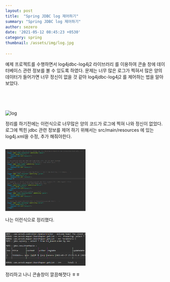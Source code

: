 ```yaml
---
layout: post
title:  "Spring JDBC log 제어하기"
summary: "Spring JDBC log 제어하기"
author: sezero
date: '2021-05-12 08:45:23 +0530'
category: spring
thumbnail: /assets/img/log.jpg

---
```


<p> 예제 프로젝트를 수행하면서 log4jdbc-log4j2 라이브러리 를 이용하여 콘솔 창에 데이터베이스 관련 정보를 볼 수 있도록 하였다. 문제는 너무 많은 로그가 찍혀서 많은 양의 데이터가 들어가면 너무 정신이 없을 것 같아 log4jdbc-log4j2 를 제어하는 법을 알아보았다. 
</P>	

 <br>



​	

![log](https://user-images.githubusercontent.com/76033275/118463599-e8ffda80-b73a-11eb-9811-480cc42e2897.PNG)




<p> 정리를 하기전에는 이런식으로 너무많은 양의 코드가 로그에 찍혀 나와 정신이 없었다. 
    로그에 찍힌 jdbc 관련 정보를 제어 하기 위해서는 src/main/resources 에 있는 log4j.xml을 수정, 추가 해줘야한다.
</p>

<br>



<img src="/assets/img/posts/jdbclog.PNG" width="50%" height="50%">


<p> 나는 이런식으로 정리했다. 
    
</p>

<br> 

<img src="/assets/img/posts/updatejdbclog.PNG" width="50%" height="50%">



<p>정리하고 나니 콘솔창이 깔끔해졋다 ㅎㅎ

